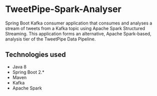 TweetPipe-Spark-Analyser
==============
Spring Boot Kafka consumer application that consumes and analyses a stream of tweets from a Kafka topic using Apache Spark Structured Streaming.
This application forms an alternative, Apache Spark-based, analysis tier of the TweetPipe Data Pipeline.

Technologies used
--------------
* Java 8
* Spring Boot 2.*
* Maven
* Kafka
* Apache Spark
